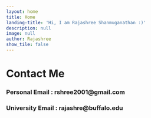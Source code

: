 ```yaml
---
layout: home
title: Home
landing-title: 'Hi, I am Rajashree Shanmuganathan :)'
description: null
image: null
author: Rajashree
show_tile: false
---
```


<h1> Contact Me </h1>
<h3> Personal Email : rshree2001@gmail.com </h3>
<h3> University Email : rajashre@buffalo.edu </h3>
